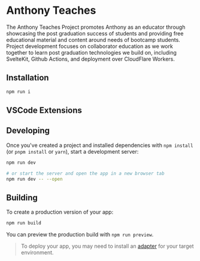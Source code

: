 # Anthony Teaches

The Anthony Teaches Project promotes Anthony as an educator through showcasing the post graduation success of students and providing free educational material and content around needs of bootcamp students. Project development focuses on collaborator education as we work together to learn post graduation technologies we build on, including SvelteKit, Github Actions, and deployment over CloudFlare Workers.

## Installation

```bash
npm run i
```

## VSCode Extensions

## Developing

Once you've created a project and installed dependencies with `npm install` (or `pnpm install` or `yarn`), start a development server:

```bash
npm run dev

# or start the server and open the app in a new browser tab
npm run dev -- --open
```

## Building

To create a production version of your app:

```bash
npm run build
```

You can preview the production build with `npm run preview`.

> To deploy your app, you may need to install an [adapter](https://kit.svelte.dev/docs/adapters) for your target environment.
